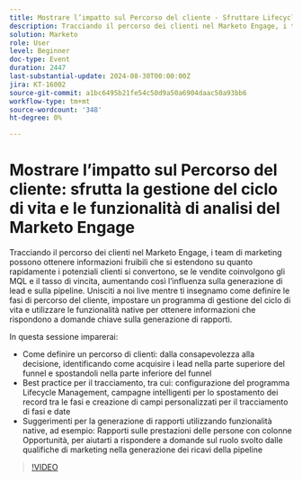 ```yaml
---
title: Mostrare l’impatto sul Percorso del cliente - Sfruttare Lifecycle Management e Analytics del Marketo Engage
description: Tracciando il percorso dei clienti nel Marketo Engage, i team di marketing possono ottenere informazioni fruibili che si estendono su quanto rapidamente i potenziali clienti si convertono, se le vendite coinvolgono gli MQL e il tasso di vincita, aumentando così l’influenza sulla generazione di lead e sulla pipeline. Unisciti a noi live mentre ti insegnamo come definire le fasi di percorso del cliente, impostare un programma di gestione del ciclo di vita e utilizzare le funzionalità native per ottenere informazioni che rispondono a domande chiave sulla generazione di rapporti.    In questa sessione imparerai   Come definire un percorso di clienti, dalla consapevolezza alla decisione, identificando come acquisire i lead nella parte superiore del funnel e spostandoli nella parte inferiore del funnel    Best practice per il tracciamento, tra cui configurazione del programma Lifecycle Management, campagne intelligenti per lo spostamento dei record tra le fasi e creazione di campi personalizzati per il tracciamento di fasi e date   Suggerimenti per la generazione di rapporti utilizzando funzionalità native, come i rapporti sulle prestazioni delle persone con le colonne Opportunità, per aiutarti a rispondere a domande sul ruolo svolto dalle qualifiche di marketing nella generazione dei ricavi della pipeline
solution: Marketo
role: User
level: Beginner
doc-type: Event
duration: 2447
last-substantial-update: 2024-08-30T00:00:00Z
jira: KT-16002
source-git-commit: a1bc6495b21fe54c50d9a50a6904daac50a93bb6
workflow-type: tm+mt
source-wordcount: '348'
ht-degree: 0%

---
```



# Mostrare l’impatto sul Percorso del cliente: sfrutta la gestione del ciclo di vita e le funzionalità di analisi del Marketo Engage

Tracciando il percorso dei clienti nel Marketo Engage, i team di marketing possono ottenere informazioni fruibili che si estendono su quanto rapidamente i potenziali clienti si convertono, se le vendite coinvolgono gli MQL e il tasso di vincita, aumentando così l’influenza sulla generazione di lead e sulla pipeline. Unisciti a noi live mentre ti insegnamo come definire le fasi di percorso del cliente, impostare un programma di gestione del ciclo di vita e utilizzare le funzionalità native per ottenere informazioni che rispondono a domande chiave sulla generazione di rapporti.

In questa sessione imparerai:

* Come definire un percorso di clienti: dalla consapevolezza alla decisione, identificando come acquisire i lead nella parte superiore del funnel e spostandoli nella parte inferiore del funnel
* Best practice per il tracciamento, tra cui: configurazione del programma Lifecycle Management, campagne intelligenti per lo spostamento dei record tra le fasi e creazione di campi personalizzati per il tracciamento di fasi e date
* Suggerimenti per la generazione di rapporti utilizzando funzionalità native, ad esempio: Rapporti sulle prestazioni delle persone con colonne Opportunità, per aiutarti a rispondere a domande sul ruolo svolto dalle qualifiche di marketing nella generazione dei ricavi della pipeline

>[!VIDEO](https://video.tv.adobe.com/v/3432945/?learn=on)
